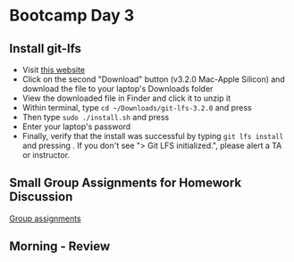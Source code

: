 # Bootcamp Day 3

## Install git-lfs

* Visit [this website](https://git-lfs.github.com/)
* Click on the second "Download" button (v3.2.0 Mac-Apple Silicon) and download the file to your laptop's Downloads folder
* View the downloaded file in Finder and click it to unzip it
* Within terminal, type `cd ~/Downloads/git-lfs-3.2.0` and press <return>
* Then type `sudo ./install.sh` and press <return>
* Enter your laptop's password
* Finally, verify that the install was successful by typing `git lfs install` and pressing <return>. If you don't see "> Git LFS initialized.", please alert a TA or instructor.

## Small Group Assignments for Homework Discussion

[Group assignments](https://github.com/bxlab/cmdb-quantbio/blob/main/resources/small_group_assignments/small_group_day2_evening.md)

## Morning - Review

<!--
## Interactive Lecture: Data Exploration and Visualization

[Lunch interactive live coding lecture notes or scripts]
[Afternoon interactive live coding lecture notes or scripts]

## Homework Assignment: Principal Component Analysis

[Homework Assignment](https://bxlab.github.io/cmdb-quantbio/assignments/bootcamp/data_exploration_and_visualization/assignment/)

## Daily Reflection

Please fill out [this google form](https://forms.gle/kPy6BiZDb9SQfSsW7) this evening after class.
-->
